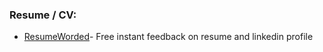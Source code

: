 ### Resume / CV:

- [ResumeWorded](https://resumeworded.com/)- Free instant feedback on resume and linkedin profile



